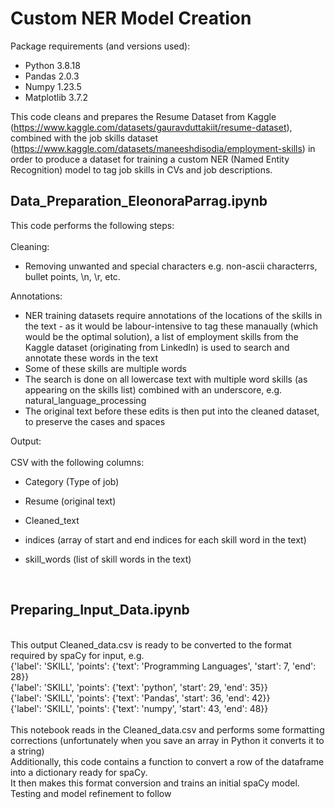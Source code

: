 # Custom NER Model Creation

Package requirements (and versions used): <br>
* Python 3.8.18 <br>
* Pandas 2.0.3 <br>
* Numpy 1.23.5 <br>
* Matplotlib 3.7.2 <br>

This code cleans and prepares the Resume Dataset from Kaggle (https://www.kaggle.com/datasets/gauravduttakiit/resume-dataset), combined with the job skills dataset (https://www.kaggle.com/datasets/maneeshdisodia/employment-skills) in order to produce a dataset for training a custom NER (Named Entity Recognition) model to tag job skills in CVs and job descriptions.

## Data_Preparation_EleonoraParrag.ipynb <br>

This code performs the following steps:<br>
<br>
Cleaning:<br>
* Removing unwanted and special characters e.g. non-ascii characterrs, bullet points, \n, \r, etc.<br>


Annotations: <br>
* NER training datasets require annotations of the locations of the skills in the text - as it would be labour-intensive to tag these manaually (which would be the optimal solution), a list of employment skills from the Kaggle dataset (originating from LinkedIn) is used to search and annotate these words in the text <br>
* Some of these skills are multiple words <br>
* The search is done on all lowercase text with multiple word skills (as appearing on the skills list) combined with an underscore, e.g. natural_language_processing <br>
* The original text before these edits is then put into the cleaned dataset, to preserve the cases and spaces <br>

Output: <br>
 <br>
CSV with the following columns:
* Category (Type of job)
* Resume (original text)
* Cleaned_text
* indices (array of start and end indices for each skill word in the text)
* skill_words (list of skill words in the text)

  <br>

## Preparing_Input_Data.ipynb <br>
<br>
This output Cleaned_data.csv is ready to be converted to the format required by spaCy for input, e.g. 
<br>
{'label': 'SKILL', 'points': {'text': 'Programming Languages', 'start': 7, 'end': 28}} <br>
{'label': 'SKILL', 'points': {'text': 'python', 'start': 29, 'end': 35}} <br>
{'label': 'SKILL', 'points': {'text': 'Pandas', 'start': 36, 'end': 42}} <br>
{'label': 'SKILL', 'points': {'text': 'numpy', 'start': 43, 'end': 48}} <br>
<br>
This notebook reads in the Cleaned_data.csv and performs some formatting corrections (unfortunately when you save an array in Python it converts it to a string) <br>
Additionally, this code contains a function to convert a row of the dataframe into a dictionary ready for spaCy. <br>
It then makes this format conversion and trains an initial spaCy model. Testing and model refinement to follow <br>



